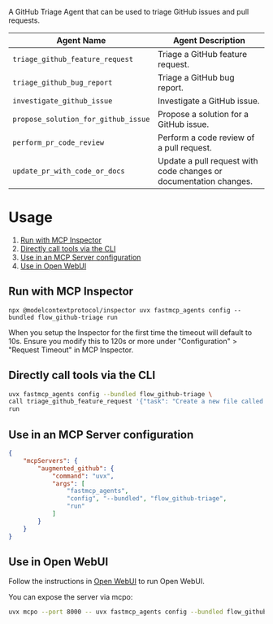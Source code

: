 A GitHub Triage Agent that can be used to triage GitHub issues and pull requests.

| Agent Name | Agent Description |
|------------|-------------------|
| `triage_github_feature_request` | Triage a GitHub feature request. |
| `triage_github_bug_report` | Triage a GitHub bug report. |
| `investigate_github_issue` | Investigate a GitHub issue. |
| `propose_solution_for_github_issue` | Propose a solution for a GitHub issue. |
| `perform_pr_code_review` | Perform a code review of a pull request. |
| `update_pr_with_code_or_docs` | Update a pull request with code changes or documentation changes. |

# Usage
1. [Run with MCP Inspector](#run-with-mcp-inspector)
2. [Directly call tools via the CLI](#directly-call-tools-via-the-cli)
3. [Use in an MCP Server configuration](#use-in-an-mcp-server-configuration)
4. [Use in Open WebUI](#use-in-open-webui)

## Run with MCP Inspector

`npx @modelcontextprotocol/inspector uvx fastmcp_agents config --bundled flow_github-triage run`

When you setup the Inspector for the first time the timeout will default to 10s. Ensure you modify this to 120s or more under "Configuration" > "Request Timeout" in MCP Inspector.

## Directly call tools via the CLI

```bash
uvx fastmcp_agents config --bundled flow_github-triage \
call triage_github_feature_request '{"task": "Create a new file called 'test.txt' in the current directory."}' \
run
```

## Use in an MCP Server configuration

```json
{
    "mcpServers": {
        "augmented_github": {
            "command": "uvx",
            "args": [
                "fastmcp_agents",
                "config", "--bundled", "flow_github-triage",
                "run"
            ]
        }
    }
}
```

## Use in Open WebUI

Follow the instructions in [Open WebUI](../usage/web_ui.md) to run Open WebUI.

You can expose the server via mcpo:
```bash
uvx mcpo --port 8000 -- uvx fastmcp_agents config --bundled flow_github-triage run
``` 